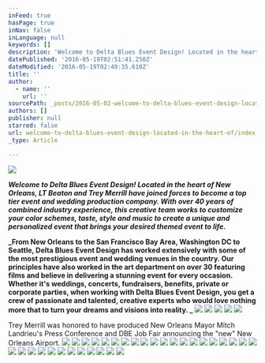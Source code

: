 ```yaml
---
inFeed: true
hasPage: true
inNav: false
inLanguage: null
keywords: []
description: 'Welcome to Delta Blues Event Design! Located in the heart of New Orleans, LT Beaton and Trey Merrill have joined forces to become a top tier event and wedding production company. With over 40 years of combined industry experience, this creative team works to customize your color schemes, taste, style and music to create a unique and personalized event that brings your desired themed event to life.'
datePublished: '2016-05-19T02:51:41.250Z'
dateModified: '2016-05-19T02:49:35.610Z'
title: ''
author:
  - name: ''
    url: ''
sourcePath: _posts/2016-05-02-welcome-to-delta-blues-event-design-located-in-the-heart-of.md
authors: []
publisher: null
starred: false
url: welcome-to-delta-blues-event-design-located-in-the-heart-of/index.html
_type: Article

---
```

![](https://s3-us-west-2.amazonaws.com/the-grid-img/p/760ebe6f8c3dcd0966bc4e445f82b8df0d1742ec.jpg)

**_Welcome to Delta Blues Event Design! Located in the heart of New Orleans, LT Beaton and Trey Merrill have joined forces to become a top tier event and wedding production company. With over 40 years of combined industry experience, this creative team works to customize your color schemes, taste, style and music to create a unique and personalized event that brings your desired themed event to life._**

**_From New Orleans to the San Francisco Bay Area, Washington DC to Seattle, Delta Blues Event Design has worked extensively with some of the most prestigious event and wedding venues in the country. Our principles have also worked in the art department on over 30 featuring films and believe in delivering a stunning event for every occasion. Whether it's weddings, concerts, fundraisers, benefits, private or corporate parties, when working with Delta Blues Event Design, you get a crew of passionate and talented, creative experts who would love nothing more that to turn your dreams and visions into reality. _**
![](https://the-grid-user-content.s3-us-west-2.amazonaws.com/ddc2f36b-3763-4c12-81e8-a3a8956f15ef.jpg)
![](https://the-grid-user-content.s3-us-west-2.amazonaws.com/6b0c579a-6a2e-4903-a934-d8b8405b07b3.jpg)
![](https://the-grid-user-content.s3-us-west-2.amazonaws.com/5eb58b94-0f79-454c-93a2-0bb61573b1dd.jpg)
![](https://the-grid-user-content.s3-us-west-2.amazonaws.com/525e6a6e-e24b-4250-878d-1153366ebcba.jpg)
![](https://the-grid-user-content.s3-us-west-2.amazonaws.com/290477e2-8064-412b-9019-4586bc188cca.jpg)

Trey Merrill was honored to have produced New Orleans Mayor Mitch Landrieu's Press Conference and DBE Job Fair announcing the "new" New Orleans Airport.
![](https://the-grid-user-content.s3-us-west-2.amazonaws.com/5fffe099-74f9-4c54-9a46-00b8c46775e2.jpg)
![](https://the-grid-user-content.s3-us-west-2.amazonaws.com/1bae1ae9-f89a-45ca-a3de-3ba5c677df24.jpg)
![](https://the-grid-user-content.s3-us-west-2.amazonaws.com/df20674e-c0ff-4b27-b220-6e571a8dfde1.png)
![](https://the-grid-user-content.s3-us-west-2.amazonaws.com/b9676658-4f7e-4c95-97a8-1c602f856e6e.png)
![](https://the-grid-user-content.s3-us-west-2.amazonaws.com/f1a42f46-924b-4a88-baff-92d79d63512d.png)
![](https://the-grid-user-content.s3-us-west-2.amazonaws.com/9140d316-9614-4585-8a53-6b9deddd6bcf.png)
![](https://the-grid-user-content.s3-us-west-2.amazonaws.com/258ff941-ee66-4ebb-821c-f2170a9ce895.png)
![](https://the-grid-user-content.s3-us-west-2.amazonaws.com/77e3812b-36f8-4f80-89f3-30ca22c971c1.jpg)
![](https://the-grid-user-content.s3-us-west-2.amazonaws.com/8393e68b-8e25-4ad3-821a-4e14d2c5889f.png)
![](https://the-grid-user-content.s3-us-west-2.amazonaws.com/5068e979-cf97-42dc-af3f-c5568bb94c2d.gif)
![](https://the-grid-user-content.s3-us-west-2.amazonaws.com/5d1fc0df-0c63-4acc-b2e6-6a7d4f92a90f.jpg)
![](https://the-grid-user-content.s3-us-west-2.amazonaws.com/373a877b-ef4c-479d-b4a2-6ec6e62c8c68.png)
![](https://the-grid-user-content.s3-us-west-2.amazonaws.com/b7ea7598-40cc-40a8-a352-24c50455846f.png)
![](https://the-grid-user-content.s3-us-west-2.amazonaws.com/fec6edfb-988b-4d75-a3f4-4f65d12c834a.jpg)
![](https://the-grid-user-content.s3-us-west-2.amazonaws.com/1ee35046-9093-4f40-9105-891939f5f866.jpg)
![](https://the-grid-user-content.s3-us-west-2.amazonaws.com/ee2a62cf-89c9-4501-ad1d-b6fa8e582ed9.jpg)
![](https://the-grid-user-content.s3-us-west-2.amazonaws.com/67f5bee2-474e-4b51-a3b7-21ca82530fed.jpg)
![](https://the-grid-user-content.s3-us-west-2.amazonaws.com/62d94df1-83e6-4d2f-a258-8754dd56cdd8.jpg)
![](https://the-grid-user-content.s3-us-west-2.amazonaws.com/969ec8c6-9fe5-4626-ba4c-f848d3c49409.png)
![](https://the-grid-user-content.s3-us-west-2.amazonaws.com/a45170c4-9f42-4f82-99e8-2b6f1e81bad6.jpg)
![](https://the-grid-user-content.s3-us-west-2.amazonaws.com/3fd7018c-6029-40df-b9b4-df497d50def6.jpg)
![](https://the-grid-user-content.s3-us-west-2.amazonaws.com/a3e6a966-464e-4bbd-86ad-7a5f41ca0360.jpg)
![](https://the-grid-user-content.s3-us-west-2.amazonaws.com/59d86e50-26dc-411a-850c-cde6917cd807.png)
![](https://the-grid-user-content.s3-us-west-2.amazonaws.com/6faf132f-9a93-477f-b6d1-8a9eb4c753e2.jpg)
![](https://the-grid-user-content.s3-us-west-2.amazonaws.com/f318f971-ce5a-46fe-a723-924de68fc1fb.jpg)
![](https://the-grid-user-content.s3-us-west-2.amazonaws.com/a33b2ecb-df7f-4e4c-b89a-999e60dd2b46.jpg)
![](https://the-grid-user-content.s3-us-west-2.amazonaws.com/04518d4f-6e6b-41a3-8ea4-9674d38d8853.jpg)
![](https://the-grid-user-content.s3-us-west-2.amazonaws.com/12b00d57-ccf8-4c9d-b789-3e96f1cacae8.png)
![](https://the-grid-user-content.s3-us-west-2.amazonaws.com/4f0ef9a7-dc66-4e46-b579-b2a1da8b3bdf.png)
![](https://the-grid-user-content.s3-us-west-2.amazonaws.com/5c0e8c84-ff46-4f2a-9722-6eae3f55ea72.png)
![](https://the-grid-user-content.s3-us-west-2.amazonaws.com/f411b694-d718-4f56-917c-b60a84b58e90.jpg)
![](https://the-grid-user-content.s3-us-west-2.amazonaws.com/fedcb18e-8349-4fe8-9654-582caf561aa4.jpg)